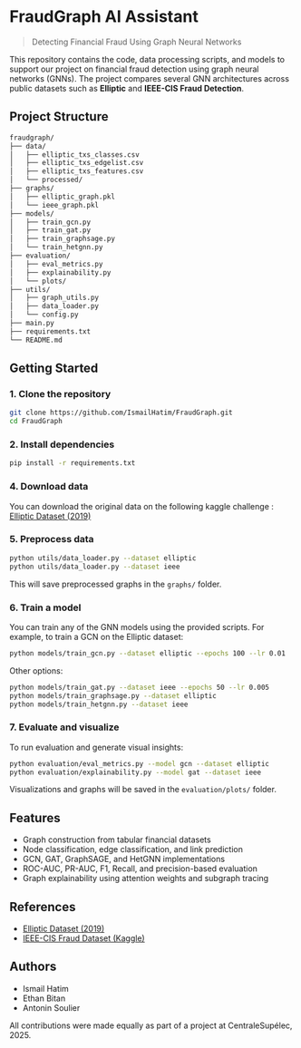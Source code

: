 # FraudGraph AI Assistant

> Detecting Financial Fraud Using Graph Neural Networks

This repository contains the code, data processing scripts, and models to support our project on financial fraud detection using graph neural networks (GNNs). The project compares several GNN architectures across public datasets such as **Elliptic** and **IEEE-CIS Fraud Detection**.

## Project Structure

```bash
fraudgraph/
├── data/
│   ├── elliptic_txs_classes.csv
│   ├── elliptic_txs_edgelist.csv
│   ├── elliptic_txs_features.csv
│   └── processed/
├── graphs/
│   ├── elliptic_graph.pkl
│   └── ieee_graph.pkl
├── models/
│   ├── train_gcn.py
│   ├── train_gat.py
│   ├── train_graphsage.py
│   └── train_hetgnn.py
├── evaluation/
│   ├── eval_metrics.py
│   ├── explainability.py
│   └── plots/
├── utils/
│   ├── graph_utils.py
│   ├── data_loader.py
│   └── config.py
├── main.py
├── requirements.txt
└── README.md
```

## Getting Started

### 1. Clone the repository
```bash
git clone https://github.com/IsmailHatim/FraudGraph.git
cd FraudGraph
```

### 2. Install dependencies
```bash
pip install -r requirements.txt
```

### 4. Download data
You can download the original data on the following kaggle challenge : [Elliptic Dataset (2019)](https://www.kaggle.com/datasets/ellipticco/elliptic-data-set)

### 5. Preprocess data
```bash
python utils/data_loader.py --dataset elliptic
python utils/data_loader.py --dataset ieee
```
This will save preprocessed graphs in the `graphs/` folder.

### 6. Train a model
You can train any of the GNN models using the provided scripts. For example, to train a GCN on the Elliptic dataset:
```bash
python models/train_gcn.py --dataset elliptic --epochs 100 --lr 0.01
```
Other options:
```bash
python models/train_gat.py --dataset ieee --epochs 50 --lr 0.005
python models/train_graphsage.py --dataset elliptic
python models/train_hetgnn.py --dataset ieee
```

### 7. Evaluate and visualize
To run evaluation and generate visual insights:
```bash
python evaluation/eval_metrics.py --model gcn --dataset elliptic
python evaluation/explainability.py --model gat --dataset ieee
```
Visualizations and graphs will be saved in the `evaluation/plots/` folder.

## Features
- Graph construction from tabular financial datasets
- Node classification, edge classification, and link prediction
- GCN, GAT, GraphSAGE, and HetGNN implementations
- ROC-AUC, PR-AUC, F1, Recall, and precision-based evaluation
- Graph explainability using attention weights and subgraph tracing

## References
- [Elliptic Dataset (2019)](https://www.elliptic.co)
- [IEEE-CIS Fraud Dataset (Kaggle)](https://kaggle.com/competitions/ieee-fraud-detection)

## Authors
- Ismail Hatim  
- Ethan Bitan  
- Antonin Soulier  

All contributions were made equally as part of a project at CentraleSupélec, 2025.
